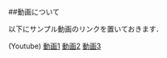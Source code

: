 ##動画について

以下にサンプル動画のリンクを置いておきます．

(Youtube)
[動画1](https://youtu.be/akhq1oBEUyk)
[動画2](https://youtu.be/yPSq4MBeEjc)
[動画3](https://youtu.be/PvzFoaDFOAY)
